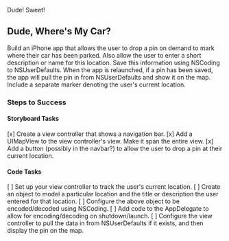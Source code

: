 Dude!
Sweet!

## Dude, Where's My Car?

Build an iPhone app that allows the user to drop a pin on demand to mark where their car has been parked. Also allow the user to enter a short description or name for this location. Save this information using NSCoding to NSUserDefaults. When the app is relaunched, if a pin has been saved, the app will pull the pin in from NSUserDefaults and show it on the map. Include a separate marker denoting the user's current location.

### Steps to Success

#### Storyboard Tasks

[x] Create a view controller that shows a navigation bar.
[x] Add a UIMapView to the view controller's view. Make it span the entire view.
[x] Add a button (possibly in the navbar?) to allow the user to drop a pin at their current location.

#### Code Tasks

[ ] Set up your view controller to track the user's current location.
[ ] Create an object to model a particular location and the title or description the user entered for that location.
[ ] Configure the above object to be encoded/decoded using NSCoding.
[ ] Add code to the AppDelegate to allow for encoding/decoding on shutdown/launch.
[ ] Configure the view controller to pull the data in from NSUserDefaults if it exists, and then display the pin on the map.